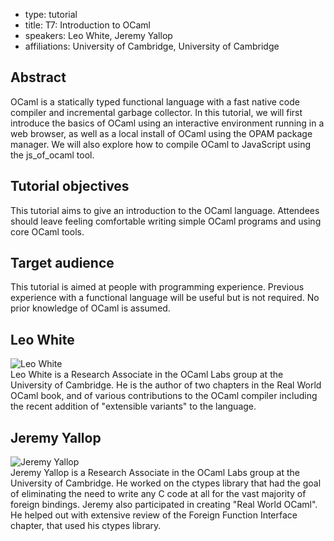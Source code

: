 - type: tutorial
- title: T7: Introduction to OCaml
- speakers: Leo White, Jeremy Yallop
- affiliations: University of Cambridge, University of Cambridge


## Abstract
OCaml is a statically typed functional language with a fast native
code compiler and incremental garbage collector. In this tutorial, we
will first introduce the basics of OCaml using an interactive
environment running in a web browser, as well as a local install of
OCaml using the OPAM package manager. We will also explore how to
compile OCaml to JavaScript using the js_of_ocaml tool.

## Tutorial objectives
This tutorial aims to give an introduction to the OCaml
language. Attendees should leave feeling comfortable writing simple
OCaml programs and using core OCaml tools.

## Target audience
This tutorial is aimed at people with programming experience. Previous
experience with a functional language will be useful but is not
required. No prior knowledge of OCaml is assumed.

## Leo White
<div class="row" media:type="text/omd">

<div class="medium-4 columns">
<img src="img/leo-white.jpg" alt="Leo White"></img>
</div>

<div class="medium-8 columns" media:type="text/omd">
Leo White is a Research Associate in the OCaml Labs group at the
University of Cambridge. He is the author of two chapters in the Real
World OCaml book, and of various contributions to the OCaml compiler
including the recent addition of "extensible variants" to the
language.
</div>

</div>


## Jeremy Yallop
<div class="row" media:type="text/omd">

<div class="medium-4 columns">
<img src="img/jeremy-yallop.jpg" alt="Jeremy Yallop"></img>
</div>

<div class="medium-8 columns" media:type="text/omd">
Jeremy Yallop is a Research Associate in the OCaml Labs group at the
University of Cambridge. He worked on the ctypes library
that had the goal of eliminating the need to write any C code at all for the vast majority of foreign bindings.
Jeremy also participated in creating "Real World OCaml".
He helped out with extensive review of the Foreign Function Interface chapter,
that used his ctypes library.
</div>

</div>
